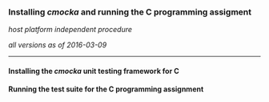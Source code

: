 ### Installing _cmocka_ and running the C programming assigment

_host platform independent procedure_

_all versions as of 2016-03-09_

* * *

#### Installing the _cmocka_ unit testing framework for C



#### Running the test suite for the C programming assignment



